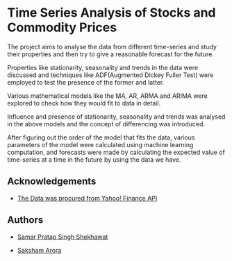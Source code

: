
# Time Series Analysis of Stocks and Commodity Prices

The project aims to analyse the data from different time-series and study their properties and then try to give a reasonable forecast for the future.

Properties like stationarity, seasonality and trends in the data were discussed and techniques like ADF(Augmented Dickey Fuller Test) were employed to test the presence of the former and latter.

Various mathematical models like the MA, AR, ARMA and ARIMA were explored to check how they would fit to data in detail.

Influence and presence of stationarity, seasonality and trends was analysed in the above models and the concept of differencing was introduced.

After figuring out the order of the model that fits the data, various parameters of the model were calculated using machine learning computation, and forecasts were made by calculating the expected value of time-series at a time in the future by using the data we have.

## Acknowledgements

 - [The Data was procured from Yahoo! Finance API](https://www.yahoofinanceapi.com)

## Authors

- [Samar Pratap Singh Shekhawat](https://github.com/SamarShekhawat1603)

- [Saksham Arora](https://github.com/sakoutarora)

